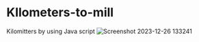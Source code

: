 # KIlometers-to-mill
 Kilomitters by using Java script
![Screenshot 2023-12-26 133241](https://github.com/divyavaland1609/KIlometers-to-mill/assets/142478256/5f5cbb14-e800-42d2-95f8-1d62d54ee13b)
